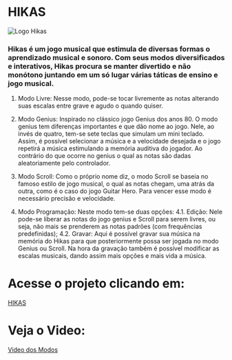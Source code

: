 
# **HIKAS**
![Logo Hikas](https://user-images.githubusercontent.com/58193125/85046632-10cf7280-b167-11ea-818a-aaba9da412e8.png)

### Hikas é um jogo musical que estimula de diversas formas o aprendizado musical e sonoro. Com seus modos diversificados e interativos, Hikas procura se manter divertido e não monótono juntando em um só lugar várias táticas de ensino e jogo musical.

1. Modo Livre: Nesse modo, pode-se tocar livremente as notas alterando suas escalas entre grave e agudo o quando quiser.

2. Modo Genius: Inspirado no clássico jogo Genius dos anos 80. O modo genius tem diferenças importantes e que dão nome ao jogo. Nele, ao invés de quatro, tem-se sete teclas que simulam um mini teclado. Assim, é possível selecionar a música e a velocidade desejada e o jogo repetirá a música estimulando a memória auditiva do jogador. Ao contrário do que ocorre no genius o qual as notas são dadas aleatoriamente pelo controlador.

3.  Modo Scroll: Como o próprio nome diz, o modo Scroll se baseia no famoso estilo de jogo musical, o qual as notas chegam, uma atrás da outra, como é o caso do jogo Guitar Hero. Para vencer esse modo é necessário precisão e velocidade. 

4.  Modo Programação: Neste modo tem-se duas opções:
        4.1. Edição: Nele pode-se liberar as notas do jogo genius e Scroll para serem livres, ou seja, não mais se prenderem as notas  padrões (com frequências predefinidas);
        4.2. Gravar: Aqui é possível gravar sua música na memória do Hikas para que posteriormente possa ser jogada no modo Genius ou Scroll. Na hora da gravação também é possível modificar as escalas musicais, dando assim mais opções e mais vida a música.
        
# Acesse o projeto clicando em:
 [HIKAS](https://www.tinkercad.com/things/c4s9VQBDqhc)
# Veja o Video:
[Video dos Modos]()

